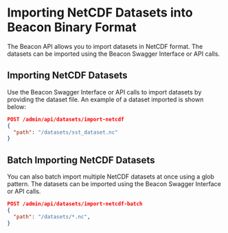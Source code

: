 # Importing NetCDF Datasets into Beacon Binary Format

The Beacon API allows you to import datasets in NetCDF format. The datasets can be imported using the Beacon Swagger Interface or API calls.

## Importing NetCDF Datasets

Use the Beacon Swagger Interface or API calls to import datasets by providing the dataset file.
An example of a dataset imported is shown below:

```json
POST /admin/api/datasets/import-netcdf
{
  "path": "/datasets/sst_dataset.nc"
}
```

## Batch Importing NetCDF Datasets

You can also batch import multiple NetCDF datasets at once using a glob pattern. The datasets can be imported using the Beacon Swagger Interface or API calls.

```json
POST /admin/api/datasets/import-netcdf-batch
{
  "path": "/datasets/*.nc",
}
```
